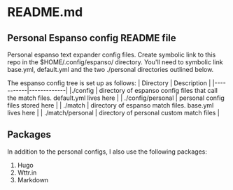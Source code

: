 # README.md
## Personal Espanso config README file

Personal espanso text expander config files. Create symbolic link to this repo in the $HOME/.config/espanso/ directory. You'll need to symbolic link base.yml, default.yml and the two ./personal directories outlined below.

The espanso config tree is set up as follows:
| Directory | Description |
|-----------|-------------|
|./config |  directory of espanso config files that call the match files. default.yml lives here |
| ./config/personal | personal config files stored here |
| ./match | directory of espanso match files. base.yml lives here |
| ./match/personal | directory of personal custom match files |

## Packages

In addition to the personal configs, I also use the following packages:
1. Hugo
2. Wttr.in
3. Markdown